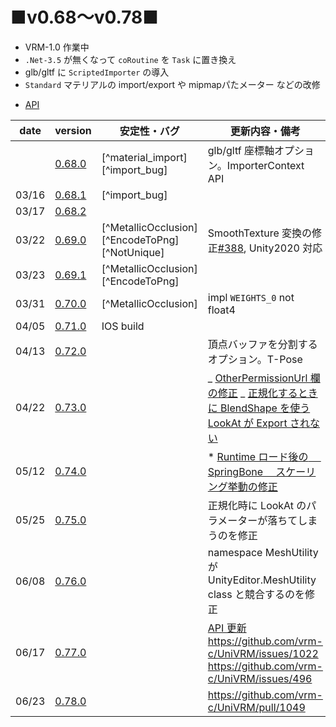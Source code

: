 # ■v0.68～v0.78■

* VRM-1.0 作業中
* `.Net-3.5` が無くなって `coRoutine` を `Task` に置き換え
* glb/gltf に `ScriptedImporter` の導入
* `Standard` マテリアルの import/export や mipmapパたメーター などの改修

- [API](/api/)

| date  | version                                                        | 安定性・バグ                                    | 更新内容・備考                                                                                                                                                                       |
| ----- | -------------------------------------------------------------- | ----------------------------------------------- | ------------------------------------------------------------------------------------------------------------------------------------------------------------------------------------ |
|       | [0.68.0](http://github.com/vrm-c/UniVRM/releases/tag/v0.68.0)  | [^material_import] [^import_bug]                | glb/gltf 座標軸オプション。ImporterContext API                                                                                                                                       |
| 03/16 | [0.68.1](http://github.com/vrm-c/UniVRM/releases/tag/v0.68.1)  | [^import_bug]                                   |                                                                                                                                                                                      |
| 03/17 | [0.68.2](http://github.com/vrm-c/UniVRM/releases/tag/v0.68.2)  |                                                 |                                                                                                                                                                                      |
| 03/22 | [0.69.0](http://github.com/vrm-c/UniVRM/releases/tag/v0.69.0)  | [^MetallicOcclusion][^EncodeToPng] [^NotUnique] | SmoothTexture 変換の修正[\#388](https://github.com/vrm-c/UniVRM/issues/388), Unity2020 対応                                                                                          |
| 03/23 | [0.69.1](http://github.com/vrm-c/UniVRM/releases/tag/v0.69.1)  | [^MetallicOcclusion][^EncodeToPng]              |                                                                                                                                                                                      |
| 03/31 | [0.70.0](http://github.com/vrm-c/UniVRM/releases/tag/v0.70.0)  | [^MetallicOcclusion]                            | impl `WEIGHTS_0` not float4                                                                                                                                                          |
| 04/05 | [0.71.0](http://github.com/vrm-c/UniVRM/releases/tag/v0.71.0)  | IOS build                                       |                                                                                                                                                                                      |
| 04/13 | [0.72.0](http://github.com/vrm-c/UniVRM/releases/tag/v0.72.0)  |                                                 | 頂点バッファを分割するオプション。T-Pose                                                                                                                                             |
| 04/22 | [0.73.0](https://github.com/vrm-c/UniVRM/releases/tag/v0.73.0) |                                                 | _ [OtherPermissionUrl 欄の修正](https://github.com/vrm-c/UniVRM/pull/897) _ [正規化するときに BlendShape を使う LookAt が Export されない](https://github.com/vrm-c/UniVRM/pull/894) |
| 05/12 | [0.74.0](https://github.com/vrm-c/UniVRM/releases/tag/v0.74.0) |                                                 | \* [Runtime ロード後の　 SpringBone 　スケーリング挙動の修正](https://github.com/vrm-c/UniVRM/issues/922)                                                                            |
| 05/25 | [0.75.0](https://github.com/vrm-c/UniVRM/releases/tag/v0.75.0) |                                                 | 正規化時に LookAt のパラメーターが落ちてしまうのを修正                                                                                                                               |
| 06/08 | [0.76.0](https://github.com/vrm-c/UniVRM/releases/tag/v0.76.0) |                                                 | namespace MeshUtility が UnityEditor.MeshUtility class と競合するのを修正                                                                                                            |
| 06/17 | [0.77.0](https://github.com/vrm-c/UniVRM/releases/tag/v0.77.0) |                                                 | [API 更新](/api/) https://github.com/vrm-c/UniVRM/issues/1022 https://github.com/vrm-c/UniVRM/issues/496                                                   |
| 06/23 | [0.78.0](https://github.com/vrm-c/UniVRM/releases/tag/v0.78.0) |                                                 | https://github.com/vrm-c/UniVRM/pull/1049                                                                                                                                            |


